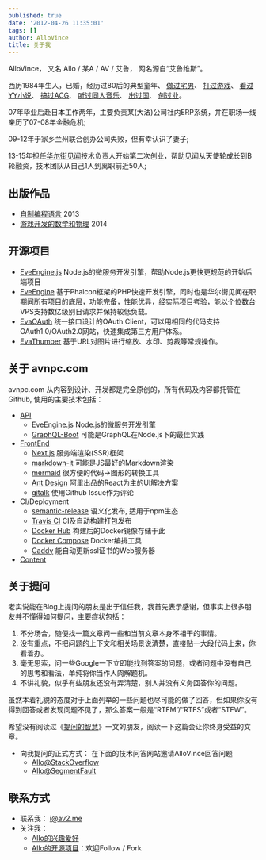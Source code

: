 ```yaml
---
published: true
date: '2012-04-26 11:35:01'
tags: []
author: AlloVince
title: 关于我
---
```


AlloVince， 又名 Allo / 某A / AV / 艾鲁， 网名源自“艾鲁维斯”。

西历1984年生人，已婚，经历过80后的典型童年、
[做过宅男](https://avnpc.com/pages/OX)、
[打过游戏](https://avnpc.com/pages/Farland_Series)、
[看过YY小说](https://avnpc.com/pages/memorialize_of_chinese_net_novels)、
[搞过ACG](https://avnpc.com/pages/Memories_Off_2nd_ost_review)、
[听过同人音乐](https://avnpc.com/pages/shikata_akiko)、
[出过国](https://avnpc.com/pages/akihabara)、
[创过业](https://avnpc.com/pages/projects)。

07年毕业后赴日本工作两年，主要负责某(大法)公司社内ERP系统，并在职场一线亲历了07-08年金融危机;

09-12年于家乡兰州联合创办公司失败，但有幸认识了妻子;

13-15年担任[华尔街见闻](https://wallstreetcn.com/)技术负责人开始第二次创业，帮助见闻从天使轮成长到B轮融资，技术团队从自己1人到离职前近50人;

## 出版作品

- [自制编程语言](http://book.douban.com/subject/25735333/) 2013
- [游戏开发的数学和物理](http://book.douban.com/subject/26274169/) 2014

## 开源项目

- [EveEngine.js](https://github.com/EvaEngine/EvaEngine.js) Node.js的微服务开发引擎，帮助Node.js更快更规范的开始后端项目
- [EveEngine](http://avnpc.com/pages/eva-engine) 基于Phalcon框架的PHP快速开发引擎，同时也是华尔街见闻在职期间所有项目的底层，功能完备，性能优异，经实际项目考验，能以个位数台VPS支持数亿级别日请求并保持较低负载。
- [EvaOAuth](http://avnpc.com/pages/evaoauth) 统一接口设计的OAuth Client，可以用相同的代码支持OAuth1.0/OAuth2.0网站，快速集成第三方用户体系。
- [EvaThumber](http://avnpc.com/pages/evathumber) 基于URL对图片进行缩放、水印、剪裁等常规操作。

## 关于 avnpc.com

avnpc.com 从内容到设计、开发都是完全原创的，所有代码及内容都托管在Github, 使用的主要技术包括：

- [API](https://github.com/AlloVince/avnpc.js)
  - [EveEngine.js](https://github.com/EvaEngine/EvaEngine.js) Node.js的微服务开发引擎
  - [GraphQL-Boot](https://github.com/AlloVince/graphql-boot) 可能是GraphQL在Node.js下的最佳实践
- [FrontEnd](https://github.com/AlloVince/avnpc.front)
  - [Next.js](https://github.com/zeit/next.js) 服务端渲染(SSR)框架
  - [markdown-it](https://github.com/markdown-it/markdown-it) 可能是JS最好的Markdown渲染
  - [mermaid](https://mermaidjs.github.io/) 很方便的代码->图形的转换工具
  - [Ant Design](https://ant.design/) 阿里出品的React为主的UI解决方案
  - [gitalk](https://github.com/gitalk/gitalk) 使用Github Issue作为评论
- CI/Deployment
  - [semantic-release](https://github.com/semantic-release/semantic-release) 语义化发布, 适用于npm生态
  - [Travis CI](https://travis-ci.org/) CI及自动构建打包发布
  - [Docker Hub](https://hub.docker.com/) 构建后的Docker镜像存储于此
  - [Docker Compose](https://docs.docker.com/compose/) Docker编排工具
  - [Caddy](https://caddyserver.com/) 能自动更新ssl证书的Web服务器
- [Content](https://github.com/AlloVince/avnpc.content)

## 关于提问

老实说能在Blog上提问的朋友是出于信任我，我首先表示感谢，但事实上很多朋友并不懂得如何提问，主要症状包括：

1. 不分场合，随便找一篇文章问一些和当前文章本身不相干的事情。
2. 没有重点，不把问题的上下文和相关场景说清楚，直接贴一大段代码上来，你看着办。
3. 毫无思索，问一些Google一下立即能找到答案的问题，或者问题中没有自己的思考和看法，单纯将你当作人肉解题机。
4. 不讲礼貌，似乎有些朋友还没有弄清楚，别人并没有义务回答你的问题。

虽然本着礼貌的态度对于上面列举的一些问题也尽可能的做了回答，但如果你没有得到回答或者发现问题不见了，那么答案一般是“RTFM”/“RTFS”或者“STFW”。

希望没有阅读过《[提问的智慧](http://www.wapm.cn/smart-questions/smart-questions-zh.html)》一文的朋友，阅读一下这篇会让你终身受益的文章。

- 向我提问的正式方式： 在下面的技术问答网站邀请AlloVince回答问题
    - [Allo@StackOverflow](http://stackoverflow.com/users/1445934/allovince)
    - [Allo@SegmentFault](http://segmentfault.com/u/allovince)

## 联系方式

- 联系我： i@av2.me
- 关注我：
  - [Allo的兴趣爱好][]
  - [Allo的开源项目][]：欢迎Follow / Fork


[Allo的兴趣爱好]: http://zh.wikipedia.org/wiki/User:AlloVince
[Allo的开源项目]: https://github.com/AlloVince
